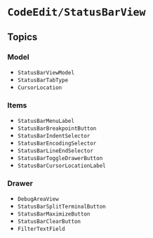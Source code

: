 # ``CodeEdit/StatusBarView``

## Topics

### Model

- ``StatusBarViewModel``
- ``StatusBarTabType``
- ``CursorLocation``

### Items

- ``StatusBarMenuLabel``
- ``StatusBarBreakpointButton``
- ``StatusBarIndentSelector``
- ``StatusBarEncodingSelector``
- ``StatusBarLineEndSelector``
- ``StatusBarToggleDrawerButton``
- ``StatusBarCursorLocationLabel``

### Drawer

- ``DebugAreaView``
- ``StatusBarSplitTerminalButton``
- ``StatusBarMaximizeButton``
- ``StatusBarClearButton``
- ``FilterTextField``
